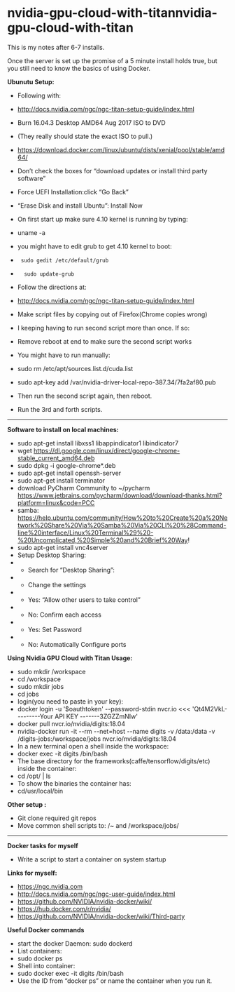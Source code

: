 # nvidia-gpu-cloud-with-titannvidia-gpu-cloud-with-titan

This is my notes after 6-7 installs.

Once the server is set up the promise of a 5 minute install holds true, but you still need to know the basics of using Docker. 

**Ubunutu Setup:**
* Following with:
* http://docs.nvidia.com/ngc/ngc-titan-setup-guide/index.html
* Burn 16.04.3 Desktop AMD64 Aug 2017 ISO to DVD
* (They really should state the exact ISO to pull.) 
* https://download.docker.com/linux/ubuntu/dists/xenial/pool/stable/amd64/
* Don’t check the boxes for “download updates or install third party software”
* Force UEFI Installation:click “Go Back” 
* “Erase Disk and install Ubuntu”: Install Now
* On first start up make sure 4.10 kernel is running by typing:
* uname -a
* you might have to edit grub to get 4.10 kernel to boot:
*      sudo gedit /etc/default/grub
*       sudo update-grub

* Follow the directions at:
* http://docs.nvidia.com/ngc/ngc-titan-setup-guide/index.html
* Make script files by copying out of Firefox(Chrome copies wrong)

* I keeping having to run second script more than once. If so:
* Remove reboot at end to make sure the second script works
* You might have to run manually:
* sudo rm /etc/apt/sources.list.d/cuda.list
* sudo apt-key add /var/nvidia-driver-local-repo-387.34/7fa2af80.pub
* Then run the second script again, then reboot. 
* Run the 3rd and forth scripts. 

***********************************************************************************
**Software to install on local machines:**
* sudo apt-get install libxss1 libappindicator1 libindicator7
* wget https://dl.google.com/linux/direct/google-chrome-stable_current_amd64.deb
* sudo dpkg -i google-chrome*.deb
* sudo apt-get install openssh-server
* sudo apt-get install terminator
* download PyCharm Community to ~/pycharm
  https://www.jetbrains.com/pycharm/download/download-thanks.html?platform=linux&code=PCC
* samba:
  https://help.ubuntu.com/community/How%20to%20Create%20a%20Network%20Share%20Via%20Samba%20Via%20CLI%20%28Command-line%20interface/Linux%20Terminal%29%20-%20Uncomplicated,%20Simple%20and%20Brief%20Way!
* sudo apt-get install vnc4server
* Setup Desktop Sharing:
* * Search for “Desktop Sharing”:
* * Change the settings
* * Yes: “Allow other users to take control”
* * No: Confirm each access
* * Yes: Set Password
* * No: Automatically Configure ports

**Using Nvidia GPU Cloud with Titan Usage:**
* sudo mkdir /workspace
* cd /workspace
* sudo mkdir jobs
* cd jobs
* login(you need to paste in your key): 
* docker login -u '$oauthtoken' --password-stdin nvcr.io <<< 'Qt4M2VkL---------Your API KEY -------3ZGZZmNIw'
* docker pull nvcr.io/nvidia/digits:18.04
* nvidia-docker run -it --rm --net=host --name digits -v /data:/data -v /digits-jobs:/workspace/jobs nvcr.io/nvidia/digits:18.04
* In a new terminal open a shell inside the workspace:
* docker exec -it digits /bin/bash
* The base directory for the frameworks(caffe/tensorflow/digits/etc) inside the container:
* cd /opt/ | ls
* To show the binaries the container has:
* cd/usr/local/bin

**Other setup :**
* Git clone required git repos
* Move common shell scripts to: /~ and /workspace/jobs/
***********************************************************************************
**Docker tasks for myself**
* Write a script to start a container on system startup

**Links for myself:**
* https://ngc.nvidia.com
* http://docs.nvidia.com/ngc/ngc-user-guide/index.html
* https://github.com/NVIDIA/nvidia-docker/wiki/
* https://hub.docker.com/r/nvidia/
* https://github.com/NVIDIA/nvidia-docker/wiki/Third-party

**Useful Docker commands**
* start the docker Daemon: sudo dockerd
* List containers:
* sudo docker ps
* Shell into container:
* sudo docker exec -it digits /bin/bash
* Use the ID from “docker ps” or name the container when you run it.
